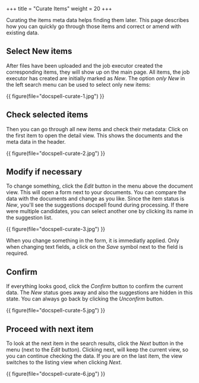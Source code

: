 +++
title = "Curate Items"
weight = 20
+++

Curating the items meta data helps finding them later. This page
describes how you can quickly go through those items and correct or
amend with existing data.

## Select New items

After files have been uploaded and the job executor created the
corresponding items, they will show up on the main page. All items,
the job executor has created are initially marked as *New*. The option
*only New* in the left search menu can be used to select only new
items:

{{ figure(file="docspell-curate-1.jpg") }}


## Check selected items

Then you can go through all new items and check their metadata: Click
on the first item to open the detail view. This shows the documents
and the meta data in the header.

{{ figure(file="docspell-curate-2.jpg") }}


## Modify if necessary

To change something, click the *Edit* button in the menu above the
document view. This will open a form next to your documents. You can
compare the data with the documents and change as you like. Since the
item status is *New*, you'll see the suggestions docspell found during
processing. If there were multiple candidates, you can select another
one by clicking its name in the suggestion list.

{{ figure(file="docspell-curate-3.jpg") }}


When you change something in the form, it is immediatly applied. Only
when changing text fields, a click on the *Save* symbol next to the
field is required.


## Confirm

If everything looks good, click the *Confirm* button to confirm the
current data. The *New* status goes away and also the suggestions are
hidden in this state. You can always go back by clicking the
*Unconfirm* button.


{{ figure(file="docspell-curate-5.jpg") }}


## Proceed with next item

To look at the next item in the search results, click the *Next*
button in the menu (next to the *Edit* button). Clicking next, will
keep the current view, so you can continue checking the data. If you
are on the last item, the view switches to the listing view when
clicking *Next*.

{{ figure(file="docspell-curate-6.jpg") }}
